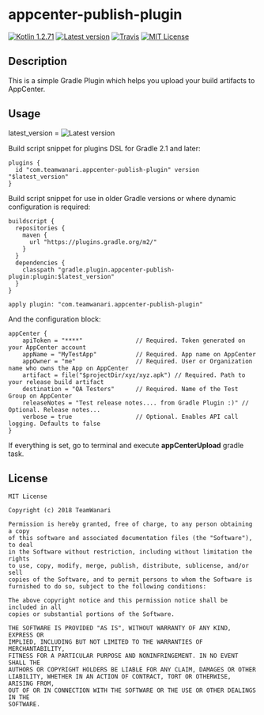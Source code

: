 # appcenter-publish-plugin

[![Kotlin 1.2.71](https://img.shields.io/badge/Kotlin-1.2.71-blue.svg)](http://kotlinlang.org)
[![Latest version](https://img.shields.io/github/release/TeamWanari/appcenter-publish-plugin.svg)](https://github.com/TeamWanari/appcenter-publish-plugin/releases)
[![Travis](https://travis-ci.org/TeamWanari/appcenter-publish-plugin.svg?branch=master)](https://travis-ci.org/TeamWanari/appcenter-publish-plugin/builds)
[![MIT License](https://img.shields.io/badge/license-MIT-green.svg)](https://github.com/TeamWanari/appcenter-publish-plugin/blob/master/LICENSE)

Description
-----------
This is a simple Gradle Plugin which helps you upload your build artifacts to AppCenter.

Usage
-----

latest_version = ![Latest version](https://img.shields.io/github/release/TeamWanari/appcenter-publish-plugin.svg)

Build script snippet for plugins DSL for Gradle 2.1 and later:
```
plugins {
  id "com.teamwanari.appcenter-publish-plugin" version "$latest_version"
}
```

Build script snippet for use in older Gradle versions or where dynamic configuration is required:
```
buildscript {
  repositories {
    maven {
      url "https://plugins.gradle.org/m2/"
    }
  }
  dependencies {
    classpath "gradle.plugin.appcenter-publish-plugin:plugin:$latest_version"
  }
}

apply plugin: "com.teamwanari.appcenter-publish-plugin"
```

And the configuration block:
```
appCenter {
    apiToken = "****"               // Required. Token generated on your AppCenter account
    appName = "MyTestApp"           // Required. App name on AppCenter
    appOwner = "me"                 // Required. User or Organization name who owns the App on AppCenter
    artifact = file("$projectDir/xyz/xyz.apk") // Required. Path to your release build artifact
    destination = "QA Testers"      // Required. Name of the Test Group on AppCenter
    releaseNotes = "Test release notes.... from Gradle Plugin :)" // Optional. Release notes...
    verbose = true                  // Optional. Enables API call logging. Defaults to false
}
```

If everything is set, go to terminal and execute **appCenterUpload** gradle task.

License
-------
```
MIT License

Copyright (c) 2018 TeamWanari

Permission is hereby granted, free of charge, to any person obtaining a copy
of this software and associated documentation files (the "Software"), to deal
in the Software without restriction, including without limitation the rights
to use, copy, modify, merge, publish, distribute, sublicense, and/or sell
copies of the Software, and to permit persons to whom the Software is
furnished to do so, subject to the following conditions:

The above copyright notice and this permission notice shall be included in all
copies or substantial portions of the Software.

THE SOFTWARE IS PROVIDED "AS IS", WITHOUT WARRANTY OF ANY KIND, EXPRESS OR
IMPLIED, INCLUDING BUT NOT LIMITED TO THE WARRANTIES OF MERCHANTABILITY,
FITNESS FOR A PARTICULAR PURPOSE AND NONINFRINGEMENT. IN NO EVENT SHALL THE
AUTHORS OR COPYRIGHT HOLDERS BE LIABLE FOR ANY CLAIM, DAMAGES OR OTHER
LIABILITY, WHETHER IN AN ACTION OF CONTRACT, TORT OR OTHERWISE, ARISING FROM,
OUT OF OR IN CONNECTION WITH THE SOFTWARE OR THE USE OR OTHER DEALINGS IN THE
SOFTWARE.
```


